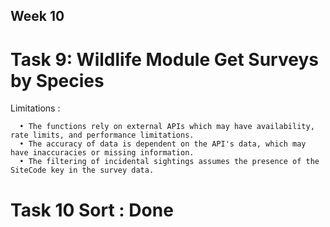 ## Week 10

# Task 9: Wildlife Module Get Surveys by Species

  Limitations : 
  
      •	The functions rely on external APIs which may have availability, rate limits, and performance limitations.
      •	The accuracy of data is dependent on the API's data, which may have inaccuracies or missing information.
      •	The filtering of incidental sightings assumes the presence of the SiteCode key in the survey data.

# Task 10 Sort : Done

